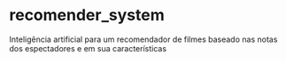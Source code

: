 # recomender_system
Inteligência artificial para um recomendador de filmes baseado nas notas dos espectadores e em sua características
